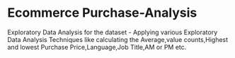 # Ecommerce Purchase-Analysis

Exploratory Data Analysis for the dataset - Applying various Exploratory Data Analysis Techniques like calculating the Average,value counts,Highest and lowest Purchase Price,Language,Job Title,AM or PM etc. 
